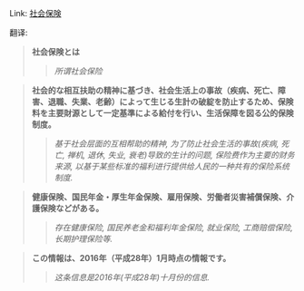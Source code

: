 Link: [社会保険](https://www.shiruporuto.jp/public/data/vocabulary/yogo/s/shakai_hoken.html)

翻译:
> **社会保険とは**
>> *所谓社会保险*

> **社会的な相互扶助の精神に基づき、社会生活上の事故（疾病、死亡、障害、退職、失業、老齢）によって生じる生計の破綻を防止するため、保険料を主要財源として一定基準による給付を行い、生活保障を図る公的保険制度。**
>> *基于社会层面的互相帮助的精神, 为了防止社会生活的事故(疾病, 死亡, 禅机, 退休, 失业, 衰老)导致的生计的问题, 保险费作为主要的财务来源, 以基于某些标准的福利进行提供给人民的一种共有的保险系统制度.*

> **健康保険、国民年金・厚生年金保険、雇用保険、労働者災害補償保険、介護保険などがある。**
>> *存在健康保险, 国民养老金和福利年金保险, 就业保险, 工商赔偿保险, 长期护理保险等.*

> **この情報は、2016年（平成28年）1月時点の情報です。**
>> *这条信息是2016年(平成28年)十月份的信息.*